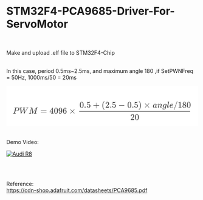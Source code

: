 # STM32F4-PCA9685-Driver-For-ServoMotor

</br>

Make and upload .elf file to STM32F4-Chip</br>

</br>
In this case, period 0.5ms~2.5ms, and maximum angle 180 ,if SetPWNFreq = 50Hz, 1000ms/50 = 20ms </br>

![alt text](https://github.com/GCY/STM32F4-PCA9685-Driver-For-ServoMotor/blob/master/pwm%20cal.png?raw=true)

</br>
Demo Video:</br>

[![Audi R8](http://img.youtube.com/vi/FVlaXNNLnnE/0.jpg)](https://youtu.be/FVlaXNNLnnE)

</br>
</br>

Reference: </br>
https://cdn-shop.adafruit.com/datasheets/PCA9685.pdf
